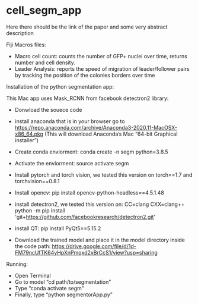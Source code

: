 # cell_segm_app

Here there should be the link of the paper and some very abstract description 

Fiji Macros files:
- Macro cell count: counts the number of GFP+ nuclei over time, returns number and cell density.
- Leader Analysis: reports the speed of migration of leader/follower pairs by tracking the position of the colonies borders over time

Installation of the python segmentation app:

This Mac app uses Mask_RCNN from facebook detectron2 library:

- Donwload the souece code

- install anaconda that is in your browser go to https://repo.anaconda.com/archive/Anaconda3-2020.11-MacOSX-x86_64.pkg 
		(This will download Anaconda’s Mac “64-bit Graphical installer”)
- Create conda enviorment: conda create -n segm python=3.8.5 
- Activate the enviorment: source activate segm
- Install pytorch and torch vision, we tested this version on torch==1.7 and torchvision==0.8.1
- Install opencv: pip install opencv-python-headless==4.5.1.48
- install detectron2, we tested this version on: CC=clang CXX=clang++ python -m pip install 'git+https://github.com/facebookresearch/detectron2.git'
- install QT: pip install PyQt5==5.15.2
- Download the trained model and place it in the model directory inside the code path: https://drive.google.com/file/d/1d-FM79ncUfTK64yHpXnPmqxd2xBrCcS1/view?usp=sharing



Running:
- Open Terminal
- Go to model “cd path/to/segmentation”
- Type “conda activate segm”
- Finally, type “python segmentorApp.py”



